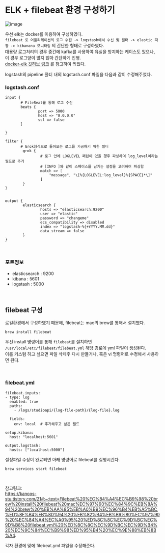 # ELK + filebeat 환경 구성하기

![image](https://github.com/yurim022/Today-I-Learn/assets/45115557/d978c25f-030f-44af-be88-3334fea431d0)


우선 elk는 docker를 이용하여 구성하였다.    
`filebeat 로 어플리케이션의 로그 수집 -> logstash에서 수신 및 필터 -> elastic 저장 -> kibanana 모니터링` 의 간단한 형태로 구성하였다.    
대용량 로그처리의 경우 중간에 kafka를 사용하여 유실을 방지하는 케이스도 있으나, 이 경우 로그양이 많지 않아 간단하게 진행.   
[docker-elk 깃허브 링크](https://github.com/deviantony/docker-elk) 를 참고하여 띄웠다.    

logstash의 pipeline 폴더 내의 logstash.conf 파일을 다음과 같이 수정해주었다. 

### logstash.conf
```
input {
       # FileBeat를 통해 로그 수신
       beats {
               port => 5000
               host => "0.0.0.0"
               ssl => false
       }

}

filter {
       # Grok형식으로 들어오는 로그를 가공하기 위한 필터
        grok {
                # 로그 안에 LOGLEVEL 패턴이 있을 경우 파싱하여 log_level이라는 필드로 추가
                # [INFO ]와 같이 스페이스를 남기는 설정을 고려하여 파싱함
                match => [
                    "message", "\[%{LOGLEVEL:log_level}%{SPACE}*\]"
                ]
        }
}


output {
        elasticsearch {
                hosts => "elasticsearch:9200"
                user => "elastic"
                password => "changeme"
                ecs_compatibility => disabled
                index => "logstash-%{+YYYY.MM.dd}"
                data_stream => false
        }
}
```

</br>

### 포트정보

* elasticsearch : 9200
* kibana : 5601
* logstash : 5000

</br>

## filebeat 구성

로컬환경에서 구성하였기 때문에, filebeat는 mac의 brew를 통해서 설치했다.

```
brew install filebeat
```

우선 install 명령어를 통해 `filebeat`를 설치하면 `/usr/local/etc/filebeat/filebeat.yml` 해당 경로에 yml 파일이 생성된다.    
이를 커스텀 하고 싶으면 파일 삭제후 다시 만들거나, 혹은 vi 명령어로 수정해서 사용하면 된다. 

</br>

### filebeat.yml

```
filebeat.inputs:
- type: log
  enabled: true
  paths:
    - /logs/studioapi/{log-file-path}/{log-file}.log

  fields:
    env: local  # 추가해주고 싶은 필드

setup.kibana:
  host: "localhost:5601"

output.logstash:
  hosts: ["localhost:5000"]
```

설정파일 수정이 완료되면 아래 명령어로 filebeat를 실행시킨다.

```
brew services start filebeat
```



</br>

참고링크:   
https://kanoos-stu.tistory.com/21#:~:text=Filebeat%20%EC%84%A4%EC%B9%98%20brew%20install%20filebeat%20mac%EC%97%90%EC%84%9C%EB%8A%94%20brew%20%EB%AA%85%EB%A0%B9%EC%96%B4%EB%A5%BC,%ED%8F%B4%EB%8D%94%20%EB%82%B4%EB%B6%80%EC%97%90%20%EC%84%A4%EC%A0%95%20%ED%8C%8C%EC%9D%BC%EC%9D%B8%20filebeat.yml%20%ED%8C%8C%EC%9D%BC%EC%9D%B4%20%EC%9C%84%EC%B9%98%ED%95%B4%20%EC%9E%88%EB%8B%A4.


각자 환경에 맞에 filebeat.yml 파일을 수정해준다. 



